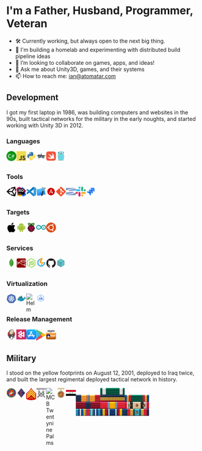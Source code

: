 # I'm a Father, Husband, Programmer, Veteran
- 🛠 Currently working, but always open to the next big thing.
- 🌱 I'm building a homelab and experimenting with distributed build pipeline ideas
- 👯 I’m looking to collaborate on games, apps, and ideas!
- 💬 Ask me about Unity3D, games, and their systems
- 📫 How to reach me: ian@atomatar.com


## Development
I got my first laptop in 1986, was building computers and websites in the 90s, built tactical networks for the military in the early noughts, and started working with Unity 3D in 2012.

### Languages

<img align="left" alt="C#" width="26px" src="https://raw.githubusercontent.com/github/explore/80688e429a7d4ef2fca1e82350fe8e3517d3494d/topics/csharp/csharp.png" />

<img align="left" alt="JavaScript" width="26px" src="https://raw.githubusercontent.com/devicons/devicon/master/icons/javascript/javascript-original.svg" /> 

<img align="left" alt="Python" width="26px" src="https://raw.githubusercontent.com/devicons/devicon/master/icons/python/python-original.svg" />

<img align="left" alt="Groovy" width="26px" src="https://raw.githubusercontent.com/devicons/devicon/master/icons/groovy/groovy-original.svg" />

<img align="left" alt="Swift" width="26px" src="https://raw.githubusercontent.com/devicons/devicon/master/icons/swift/swift-original.svg" />

<img align="left" alt="Go" width="26px" src="https://raw.githubusercontent.com/devicons/devicon/master/icons/go/go-original.svg" />

<br/><br/>

### Tools

<img align="left" alt="Unity" width="26px" src="https://raw.githubusercontent.com/devicons/devicon/master/icons/unity/unity-original.svg" />

<img align="left" alt="Rider" width="26px" src="https://raw.githubusercontent.com/ianwaldrop/ianwaldrop/master/media/images/rider.png" />

<img align="left" alt="Visual Studio Code" width="26px" src="https://raw.githubusercontent.com/devicons/devicon/master/icons/vscode/vscode-original.svg" />

<img align="left" alt="Xcode" width="26px" src="https://raw.githubusercontent.com/github/explore/80688e429a7d4ef2fca1e82350fe8e3517d3494d/topics/xcode/xcode.png" />

<img align="left" alt="Ansible" width="26px" src="https://raw.githubusercontent.com/ianwaldrop/ianwaldrop/master/media/images/ansible.svg"/>

<img align="left" alt="git" width="26px" src="https://raw.githubusercontent.com/devicons/devicon/master/icons/git/git-original.svg"/>

<img align="left" alt="Subversion" width="26px" src="https://raw.githubusercontent.com/devicons/devicon/master/icons/subversion/subversion-original.svg"/>

<img align="left" alt="Slack" width="26px" src="https://raw.githubusercontent.com/ianwaldrop/ianwaldrop/master/media/images/slack.svg" />

<img align="left" alt="Jira" width="26px" src="https://raw.githubusercontent.com/devicons/devicon/master/icons/jira/jira-original.svg"/>

<br/><br/>

### Targets

<img align="left" alt="Apple" width="26px" src="https://raw.githubusercontent.com/devicons/devicon/master/icons/apple/apple-original.svg" />

<img align="left" alt="Android" width="26px" src="https://raw.githubusercontent.com/devicons/devicon/master/icons/android/android-original.svg" />

<img align="left" alt="Raspberry Pi" width="26px" src="https://raw.githubusercontent.com/devicons/devicon/master/icons/raspberrypi/raspberrypi-original.svg" />

<img align="left" alt="Arduino" width="26px" src="https://raw.githubusercontent.com/devicons/devicon/master/icons/arduino/arduino-original.svg" />

<img align="left" alt="Ubuntu" width="26px" src="https://raw.githubusercontent.com/github/explore/80688e429a7d4ef2fca1e82350fe8e3517d3494d/topics/ubuntu/ubuntu.png" />

<br/><br/>

### Services

<img align="left" alt="MongoDB" width="26px" src="https://raw.githubusercontent.com/devicons/devicon/master/icons/mongodb/mongodb-original.svg" />

<img align="left" alt="Node-red" width="26px" src="https://raw.githubusercontent.com/ianwaldrop/ianwaldrop/master/media/images/node-red.svg" />

<img align="left" alt="Node.js" width="26px" src="https://raw.githubusercontent.com/devicons/devicon/master/icons/nodejs/nodejs-original.svg" />

<img align="left" alt="Gamesparks" width="26px" src="https://raw.githubusercontent.com/ianwaldrop/ianwaldrop/master/media/images/gamesparks.png" />

<img align="left" alt="GitHub" width="26px" src="https://raw.githubusercontent.com/devicons/devicon/master/icons/github/github-original.svg" />

<img align="left" alt="IPFS" width="26px" src="https://raw.githubusercontent.com/ianwaldrop/ianwaldrop/master/media/images/ipfs.svg" />

<br/><br/>

### Virtualization

<img align="left" alt="Kubernetes" width="26px" src="https://raw.githubusercontent.com/devicons/devicon/master/icons/kubernetes/kubernetes-plain.svg" />

<img align="left" alt="Docker" width="26px" src="https://raw.githubusercontent.com/devicons/devicon/master/icons/docker/docker-original.svg" />

<img align="left" alt="Helm" width="26px" src="https://raw.githubusercontent.com/ianwaldrop/ianwaldrop/master/media/images/helm.png" />

<img align="left" alt="Google Kubernetes Engine" width="26px" src="https://raw.githubusercontent.com/ianwaldrop/ianwaldrop/master/media/images/gke.svg" />

<br/><br/>

### Release Management

<img align="left" alt="Jenkins" width="26px" src="https://raw.githubusercontent.com/devicons/devicon/master/icons/jenkins/jenkins-original.svg" />

<img align="left" alt="Mobile Center" width="26px" src="https://raw.githubusercontent.com/ianwaldrop/ianwaldrop/master/media/images/mobilecenter.png" />

<img align="left" alt="Apple App Store" width="26px" src="https://raw.githubusercontent.com/ianwaldrop/ianwaldrop/master/media/images/app-store.svg" />

<img align="left" alt="Google Play Store" width="26px" src="https://raw.githubusercontent.com/ianwaldrop/ianwaldrop/master/media/images/google-play.svg" />

<img align="left" alt="Amazon App Store" width="26px" src="https://raw.githubusercontent.com/ianwaldrop/ianwaldrop/master/media/images/amazon-store.svg" />

<br/><br/>

## Military
I stood on the yellow footprints on August 12, 2001, deployed to Iraq twice, and built the largest regimental deployed tactical network in history.

<img alt="Military Awards" width="192px" src="https://raw.githubusercontent.com/ianwaldrop/ianwaldrop/master/media/images/ribbons.png" />

<img align="left" alt="USMC" width="26px" src="https://raw.githubusercontent.com/ianwaldrop/ianwaldrop/master/media/images/usmc.svg" />

<img align="left" alt="1st Marine Regiment" width="26px" src="https://raw.githubusercontent.com/ianwaldrop/ianwaldrop/master/media/images/1div1mar.png" />

<img align="left" alt="Sergeant" width="26px" src="https://raw.githubusercontent.com/ianwaldrop/ianwaldrop/master/media/images/usmc-e5.svg" />

<img align="left" alt="Rifle Expert" width="26px" src="https://raw.githubusercontent.com/ianwaldrop/ianwaldrop/master/media/images/rifle-expert.png" />

<img align="left" alt="MCB Twentynine Palms" width="26px" src="https://upload.wikimedia.org/wikipedia/commons/1/13/MCAGCC-Logo.gif" />

<img align="left" alt="MCB Camp Pendleton" width="26px" src="https://raw.githubusercontent.com/ianwaldrop/ianwaldrop/master/media/images/pendleton.png" />

<img align="left" alt="Iraq" width="26px" src="https://raw.githubusercontent.com/ianwaldrop/ianwaldrop/master/media/images/iraq-flag.png" />
